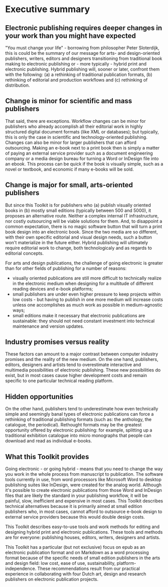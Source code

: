 # Executive summary

## Electronic publishing requires deeper changes in your work than you might have expected

"You must change your life" - borrowing from philosopher Peter Sloterdijk, this is could be the summary of our message for arts- and design-oriented publishers, writers, editors and designers transitioning from traditional book making to electronic publishing or - more typically - hybrid print and electronic publishing. Hybrid publishing will, sooner or later, confront them with the following: (a) a rethinking of traditional publication formats, (b) rethinking of editorial and production workflows and (c) rethinking of distribution. 

## Change is minor for scientific and mass publishers

That said, there are exceptions. Workflow changes can be minor for publishers who already accomplish all their editorial work in highly structured digital document formats (like XML or databases); but typically, this is only the case in scientific and technology-oriented publishing. Changes can also be minor for larger publishers that can afford outsourcing. Making an e-book next to a print book then is simply a matter of paying an external service provider such as a document engineering company or a media design bureau for turning a Word or InDesign file into an ebook. This process can be quick if the book is visually simple, such as a novel or textbook, and economic if many e-books will be sold.

## Change is major for small, arts-oriented publishers

But since this Toolkit is for publishers who (a) publish visually oriented books in (b) mostly small editions (typically between 500 and 5000), it proposes an alternative route. Neither a complex internal IT infrastructure, nor costly outsourcing will be viable solutions for them. And, to disappoint a common expectation, there is no magic software button that will turn a print book design into an electronic book. Since the two media are so different, with their own specific editorial and visual design needs, such a button won't materialize in the future either. Hybrid publishing will ultimately require editorial work to change, both technologicaly and as regards to editorial concepts. 

For arts and design publications, the challenge of going electronic is greater than for other fields of publishing for a number of reasons: 
- visually oriented publications are still more difficult to technically realize in the electronic medium when designing for a multitude of different reading devices and e-book platforms;
- small publishers are under even higher pressure to keep projects within low costs - but having to publish in one more medium will increase costs unless one accomplishes as much work as possible in medium-agnostic ways;
- small editions make it necessary that electronic publications are sustainable:  they should not need constant investment into technical maintenance and version updates.

## Industry promises versus reality

These factors can amount to a major contrast between computer industry promises and the reality of the new medium. On the one hand, publishers, editors, designers and artists tend to overestimate interactive and multimedia possibilities of electronic publishing. These new possibilities do exist, but in most cases cause higher development costs and remain specific to one particular technical reading platform. 

## Hidden opportunities

On the other hand, publishers tend to underestimate how even technically simple and seemingly banal types of electronic publications can force a rethinking of traditional publishing formats (such as: the anthology, the catalogue, the periodical). Rethought formats may be the greatest opportunity offered by electronic publishing: for example, splitting up a traditional exhibition catalogue into micro monographs that people can download and read as individual e-books.

## What this Toolkit provides

Going electronic - or going hybrid - means that you need to change the way you work in the whole process from manuscript to publication. The software tools currently in use, from word processors like Microsoft Word to desktop publishing suites like InDesign, were created for the analog world. Although it's possible to create electronic publications from those Word and InDesign files that are likely the standard in your publishing workflow, it will be painful, slow, inefficient and expensive in most cases. This Toolkit describes technical alternatives because it is primarily aimed at small edition publishers who, in most cases, cannot afford to outsource e-book design to external service providers because this would double design costs. 

This Toolkit describes easy-to-use tools and work methods for editing and designing hybrid print and electronic publications. These tools and methods are for everyone: publishing houses, editors, writers, designers and artists. 

This Toolkit has a particular (but not exclusive) focus on epub as an electronic publication format and on Markdown as a word processing format because of the specific needs of small edition publishers in the arts and design field: low cost, ease of use, sustainability, platform-independence. These recommendations result from our practical experience in collaborating with four Dutch art, design and research publishers on electronic publication projects.

